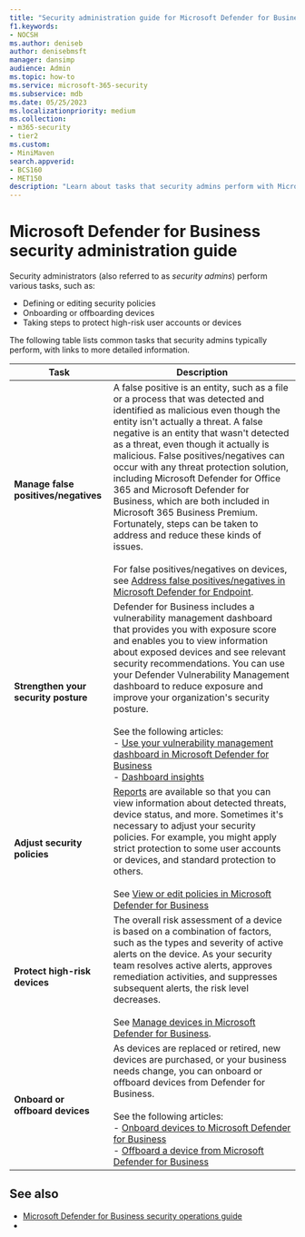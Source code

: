 ```yaml
---
title: "Security administration guide for Microsoft Defender for Business"
f1.keywords:
- NOCSH
ms.author: deniseb
author: denisebmsft
manager: dansimp
audience: Admin
ms.topic: how-to
ms.service: microsoft-365-security
ms.subservice: mdb
ms.date: 05/25/2023
ms.localizationpriority: medium
ms.collection:
- m365-security
- tier2
ms.custom:
- MiniMaven
search.appverid:
- BCS160
- MET150
description: "Learn about tasks that security admins perform with Microsoft Defender for Business."
---
```


# Microsoft Defender for Business security administration guide

Security administrators (also referred to as *security admins*) perform various tasks, such as:

- Defining or editing security policies
- Onboarding or offboarding devices
- Taking steps to protect high-risk user accounts or devices

The following table lists common tasks that security admins typically perform, with links to more detailed information.

| Task | Description |
|---|---|
| **Manage false positives/negatives** | A false positive is an entity, such as a file or a process that was detected and identified as malicious even though the entity isn't actually a threat. A false negative is an entity that wasn't detected as a threat, even though it actually is malicious. False positives/negatives can occur with any threat protection solution, including Microsoft Defender for Office 365 and Microsoft Defender for Business, which are both included in Microsoft 365 Business Premium. Fortunately, steps can be taken to address and reduce these kinds of issues. <br/><br/>For false positives/negatives on devices, see [Address false positives/negatives in Microsoft Defender for Endpoint](../security/defender-endpoint/defender-endpoint-false-positives-negatives.md). |
| **Strengthen your security posture** | Defender for Business includes a vulnerability management dashboard that provides you with exposure score and enables you to view information about exposed devices and see relevant security recommendations. You can use your Defender Vulnerability Management dashboard to reduce exposure and improve your organization's security posture. <br/><br/>See the following articles:<br/>- [Use your vulnerability management dashboard in Microsoft Defender for Business](mdb-view-tvm-dashboard.md)<br/>- [Dashboard insights](/microsoft-365/security/defender-vulnerability-management/tvm-dashboard-insights) |
| **Adjust security policies** |  [Reports](mdb-reports.md) are available so that you can view information about detected threats, device status, and more. Sometimes it's necessary to adjust your security policies. For example, you might apply strict protection to some user accounts or devices, and standard protection to others. <br/><br/>See [View or edit policies in Microsoft Defender for Business](mdb-view-edit-create-policies.md) |
| **Protect high-risk devices** | The overall risk assessment of a device is based on a combination of factors, such as the types and severity of active alerts on the device. As your security team resolves active alerts, approves remediation activities, and suppresses subsequent alerts, the risk level decreases. <br/><br/>See [Manage devices in Microsoft Defender for Business](mdb-manage-devices.md). |
| **Onboard or offboard devices**  | As devices are replaced or retired, new devices are purchased, or your business needs change, you can onboard or offboard devices from Defender for Business. <br/><br/>See the following articles: <br/>- [Onboard devices to Microsoft Defender for Business](mdb-onboard-devices.md) <br/>- [Offboard a device from Microsoft Defender for Business](mdb-offboard-devices.md) |

## See also

- [Microsoft Defender for Business security operations guide](mdb-security-operations-guide.md)
- 
